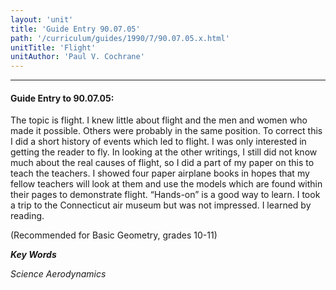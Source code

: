 ```yaml
---
layout: 'unit'
title: 'Guide Entry 90.07.05'
path: '/curriculum/guides/1990/7/90.07.05.x.html'
unitTitle: 'Flight'
unitAuthor: 'Paul V. Cochrane'
---
```


<body>
<hr/>
 <h4>
  Guide Entry to 90.07.05:
 </h4>
 The topic is flight. I knew little about flight and the men and women who made it possible. Others were probably in the same position. To correct this I did a short history of events which led to flight. I was only interested in getting the reader to fly. In looking at the other writings, I still did not know much about the real causes of flight, so I did a part of my paper on this to teach the teachers. I showed four paper airplane books in hopes that my fellow teachers will look at them and use the models which are found within their pages to demonstrate flight. “Hands-on” is a good way to learn. I took a trip to the Connecticut air museum but was not impressed. I learned by reading.
 <p>
  (Recommended for Basic Geometry, grades 10-11)
 </p>
<p>
  <b>
   <i>
    Key Words
   </i>
  </b>
  <br/>
 </p>
 <p>
  <i>
   Science Aerodynamics
  </i>
 </p>

</body>

